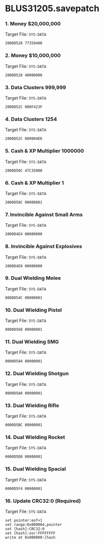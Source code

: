# BLUS31205.savepatch

### 1. Money $20,000,000

Target File: `SYS-DATA`

```
2000D528 77359400
```

### 2. Money $10,000,000

Target File: `SYS-DATA`

```
2000D528 40000000
```

### 3. Data Clusters 999,999

Target File: `SYS-DATA`

```
2000D52C 000F423F
```

### 4. Data Clusters 1254

Target File: `SYS-DATA`

```
2000D52C 000004E6
```

### 5. Cash & XP Multiplier 1000000

Target File: `SYS-DATA`

```
2000D50C 47C35000
```

### 6. Cash & XP Multiplier 1

Target File: `SYS-DATA`

```
2000D50C 00000001
```

### 7. Invincible Against Small Arms

Target File: `SYS-DATA`

```
2000D4E4 00000000
```

### 8. Invincible Against Explosives

Target File: `SYS-DATA`

```
2000D4E8 00000000
```

### 9. Dual Wielding Melee

Target File: `SYS-DATA`

```
0000D54C 00000001
```

### 10. Dual Wielding Pistol

Target File: `SYS-DATA`

```
0000D568 00000001
```

### 11. Dual Wielding SMG

Target File: `SYS-DATA`

```
0000D584 00000001
```

### 12. Dual Wielding Shotgun

Target File: `SYS-DATA`

```
0000D5A0 00000001
```

### 13. Dual Wielding Rifle

Target File: `SYS-DATA`

```
0000D5BC 00000001
```

### 14. Dual Wielding Rocket

Target File: `SYS-DATA`

```
0000D5D8 00000001
```

### 15. Dual Wielding Spacial

Target File: `SYS-DATA`

```
0000D5F4 00000001
```

### 16. Update CRC32:0 (Required)

Target File: `SYS-DATA`

```
set pointer:eof+1
set range:0x000004,pointer
set [hash]:CRC32:0
set [hash]:xor:FFFFFFFF
write at 0x000000:[hash
```

